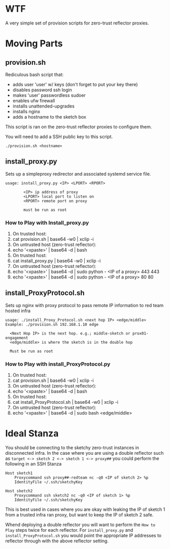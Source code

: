 # WTF

A very simple set of provision scripts for zero-trust reflector proxies.

# Moving Parts

## provision.sh

Rediculous bash script that:
* adds user 'user' w/ keys (don't forget to put your key there)
* disables password ssh login
* makes 'user' passwordless sudoer
* enables ufw firewall
* installs unattended-upgrades
* installs nginx
* adds a hostname to the sketch box

This script is ran on the zero-trust reflector proxies to configure them.

You will need to add a SSH public key to this script.

```
./provision.sh <hostname>
```

## install_proxy.py

Sets up a simpleproxy redirector and associated systemd service file.

```
usage: install_proxy.py <IP> <LPORT> <RPORT>

        <IP> ip address of proxy
        <LPORT> local port to listen on
        <RPORT> remote port on proxy

        must be run as root
```

### How to Play with Install_proxy.py

1. On trusted host:
  1. cat provision.sh | base64 -w0 | xclip -i
1. On untrusted host (zero-trust reflector):
  1. echo '\<xpaste\>' | base64 -d | bash <hostname>
1. On trusted host:
  1. cat install_proxy.py | base64 -w0 | xclip -i
1. On untrusted host (zero-trust reflector):
  1. echo '\<xpaste\>' | base64 -d | sudo python - \<IP of a proxy\> 443 443
  1. echo '\<xpaste\>' | base64 -d | sudo python - \<IP of a proxy\> 80 80

## install_ProxyProtocol.sh

Sets up nginx with proxy protocol to pass remote IP information to red team hosted infra

```
usage: ./install_Proxy_Protocol.sh <next hop IP> <edge/middle>
Example: ./provision.sh 192.168.1.10 edge

  <Next Hop IP> is the next hop. e.g.; middle-sketch or prox01-engagement
  <edge/middle> is where the sketch is in the double hop

  Must be run as root
```

### How to Play with install_ProxyProtocol.py

1. On trusted host:
  1. cat provision.sh | base64 -w0 | xclip -i 
1. On untrusted host (zero-trust reflector):
  1. echo '\<xpaste\>' | base64 -d | bash <hostname>
1. On trusted host:
  1. cat install_ProxyProtocol.sh | base64 -w0 | xclip -i
1. On untrusted host (zero-trust reflector):
  1. echo '\<xpaste\>' | base64 -d | sudo bash <next hop ip> <edge/middle>

# Ideal Stanza

You should be connecting to the sketchy zero-trust instances in disconnected infra. In the case where you are using a double reflector such as `target <-> sketch 2 <-> sketch 1 <-> proxy##` you could perform the following in an SSH Stanza

```
Host sketch1
    Proxycommand ssh proxy##-redteam nc -q0 <IP of sketch 2> %p
    IdentityFile ~/.ssh/sketchyKey

Host sketch2
    Proxycommand ssh sketch2 nc -q0 <IP of sketch 1> %p
    IdentityFile ~/.ssh/sketchyKey
```

This is best used in cases where you are okay with leaking the IP of sketch 1 from a trusted infra ran proxy, but want to keep the IP of sketch 2 safe.

Whend deploying a double reflector you will want to perform the `How to Play` steps twice for each reflector. For `install_proxy.py` and `install_ProxyProtocol.sh` you would point the appropriate IP addresses to reflector through with the above reflector setting.